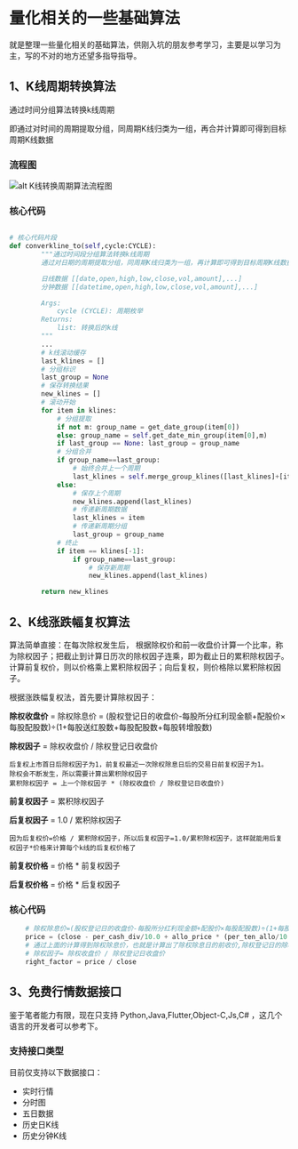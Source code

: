 # 量化相关的一些基础算法
  就是整理一些量化相关的基础算法，供刚入坑的朋友参考学习，主要是以学习为主，写的不对的地方还望多指导指导。

## 1、K线周期转换算法

通过时间分组算法转换k线周期

即通过对时间的周期提取分组，同周期K线归类为一组，再合并计算即可得到目标周期K线数据

### 流程图

![alt K线转换周期算法流程图](https://raw.githubusercontent.com/dsxkline/dsx_base_algorithm/main/1%E3%80%81K%E7%BA%BF%E5%91%A8%E6%9C%9F%E8%BD%AC%E6%8D%A2%E7%AE%97%E6%B3%95/K%E7%BA%BF%E5%91%A8%E6%9C%9F%E8%BD%AC%E6%8D%A2%E5%9F%BA%E7%A1%80%E7%AE%97%E6%B3%95%E6%B5%81%E7%A8%8B%E5%9B%BE%20.png)

### 核心代码


```python

# 核心代码片段
def converkline_to(self,cycle:CYCLE):
        """通过时间段分组算法转换k线周期
        通过对日期的周期提取分组，同周期K线归类为一组，再计算即可得到目标周期K线数据

        日线数据 [[date,open,high,low,close,vol,amount],...]
        分钟数据 [[datetime,open,high,low,close,vol,amount],...]

        Args:
            cycle (CYCLE): 周期枚举
        Returns:
            list: 转换后的k线
        """
        ...
        # k线滚动缓存
        last_klines = []
        # 分组标识
        last_group = None
        # 保存转换结果
        new_klines = []
        # 滚动开始
        for item in klines:
            # 分组提取
            if not m: group_name = get_date_group(item[0])
            else: group_name = self.get_date_min_group(item[0],m)
            if last_group == None: last_group = group_name
            # 分组合并
            if group_name==last_group:
                # 始终合并上一个周期
                last_klines = self.merge_group_klines([last_klines]+[item])
            else:
                # 保存上个周期
                new_klines.append(last_klines)
                # 传递新周期数据
                last_klines = item
                # 传递新周期分组
                last_group = group_name
            # 终止
            if item == klines[-1]:
                if group_name==last_group:
                    # 保存新周期
                    new_klines.append(last_klines)

        return new_klines
```

## 2、K线涨跌幅复权算法

算法简单直接：在每次除权发生后， 根据除权价和前一收盘价计算一个比率，称为除权因子；把截止到计算日历次的除权因子连乘，即为截止日的累积除权因子。计算前复权价，则以价格乘上累积除权因子；向后复权，则价格除以累积除权因子。

根据涨跌幅复权法，首先要计算除权因子：

**除权收盘价** = 除权除息价 = (股权登记日的收盘价-每股所分红利现金额+配股价×每股配股数)÷(1+每股送红股数+每股配股数+每股转增股数)

**除权因子** = 除权收盘价 / 除权登记日收盘价

```
后复权上市首日后除权因子为1，前复权最近一次除权除息日后的交易日前复权因子为1。
除权会不断发生，所以需要计算出累积除权因子
累积除权因子 = 上一个除权因子 * (除权收盘价 / 除权登记日收盘价)
```
**前复权因子** = 累积除权因子

**后复权因子** = 1.0 / 累积除权因子

``` 
因为后复权价=价格 / 累积除权因子，所以后复权因子=1.0/累积除权因子，这样就能用后复权因子*价格来计算每个k线的后复权价格了 
```

**前复权价格** = 价格 * 前复权因子

**后复权价格** = 价格 * 后复权因子

### 核心代码

``` python
    # 除权除息价=(股权登记日的收盘价-每股所分红利现金额+配股价×每股配股数)÷(1+每股送红股数+每股配股数+每股转增股数);
    price = (close - per_cash_div/10.0 + allo_price * (per_ten_allo/10.0) ) / (1.0+(per_ten_send/10.0) + (per_ten_allo/10.0) + (per_ten_incr/10.0) )
    # 通过上面的计算得到除权除息价，也就是计算出了除权除息日的前收价,除权登记日的除权收盘价，用除权登记日的收盘价除以除权价得到单次除权因子；
    # 除权因子= 除权收盘价 / 除权登记日收盘价
    right_factor = price / close
```



## 3、免费行情数据接口

鉴于笔者能力有限，现在只支持 Python,Java,Flutter,Object-C,Js,C# ，这几个语言的开发者可以参考下。

### 支持接口类型
目前仅支持以下数据接口：

 - 实时行情
 - 分时图
 - 五日数据
 - 历史日K线
 - 历史分钟K线